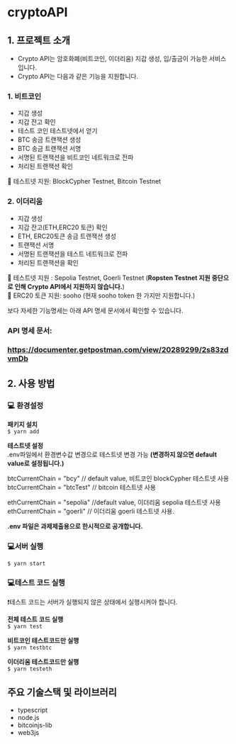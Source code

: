 # cryptoAPI

## 1. 프로젝트 소개

- Crypto API는 암호화폐(비트코인, 이더리움) 지갑 생성, 입/출금이 가능한 서비스입니다.
- Crypto API는 다음과 같은 기능을 지원합니다.

### 1. 비트코인
- 지갑 생성
- 지갑 잔고 확인
- 테스트 코인 테스트넷에서 얻기
- BTC 송금 트랜잭션 생성
- BTC 송금 트랜잭션 서명
- 서명된 트랜잭션을 비트코인 네트워크로 전파
- 처리된 트랜잭션 확인

🔨 테스트넷 지원: BlockCypher Testnet, Bitcoin Testnet
  
### 2. 이더리움
- 지갑 생성
- 지갑 잔고(ETH,ERC20 토큰) 확인
- ETH, ERC20토큰 송금 트랜잭션 생성
- 트랜잭션 서명
- 서명된 트랜잭션을 테스트 네트워크로 전파
- 처리된 트랜잭션을 확인  

  
🔨 테스트넷 지원 : Sepolia Testnet, Goerli Testnet (**Ropsten Testnet 지원 중단으로 인해 Crypto API에서 지원하지 않습니다.**)  
🌈 ERC20 토큰 지원: sooho (현재 sooho token 한 가지만 지원합니다.)  



보다 자세한 기능명세는 아래 API 명세 문서에서 확인할 수 있습니다.  

### API 명세 문서:
### https://documenter.getpostman.com/view/20289299/2s83zdvmDb



## 2. 사용 방법

### 💻 **환경설정**

**패키지 설치**  
```$ yarn add```

**테스트넷 설정**  
.env파일에서 환경변수값 변경으로 테스트넷 변경 가능 **(변경하지 않으면 default value로 설정됩니다.)**

btcCurrentChain = "bcy" // default value, 비트코인 blockCypher 테스트넷 사용  
btcCurrentChain = "btcTest" // bitcoin 테스트넷 사용  


ethCurrentChain = "sepolia" //default value, 이더리움 sepolia 테스트넷 사용  
ethCurrentChain = "goerli" // 이더리움 goerli 테스트넷 사용. 
  
  
**.env 파일은 과제제출용으로 한시적으로 공개합니다.**

### 💻**서버 실행**  
```$ yarn start```

### 💻**테스트 코드 실행**  
❗️테스트 코드는 서버가 실행되지 않은 상태에서 실행시켜야 합니다.

**전체 테스트 코드 실행**  
```$ yarn test```

**비트코인 테스트코드만 실행**  
```$ yarn testbtc```

**이더리움 테스트코드만 실행**  
```$ yarn testeth```


## 주요 기술스택 및 라이브러리
- typescript
- node.js
- bitcoinjs-lib
- web3js
